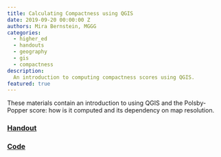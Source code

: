 ```yaml
---
title: Calculating Compactness using QGIS
date: 2019-09-20 00:00:00 Z
authors: Mira Bernstein, MGGG
categories:
  - higher_ed
  - handouts
  - geography
  - gis
  - compactness
description:
  An introduction to computing compactness scores using QGIS.
featured: true
---
```


These materials contain an introduction to using QGIS and the Polsby-Popper score:
how is it computed and its dependency on map resolution.

### [Handout](https://docs.google.com/document/d/1ieglQxYzMK8vDYpUmCslxcZDq22cip3ucy1m-oeWQtg/edit)

### [Code](https://drive.google.com/drive/folders/0B5zH9LR2ugmGMTQzaTRxd0V5bzA)